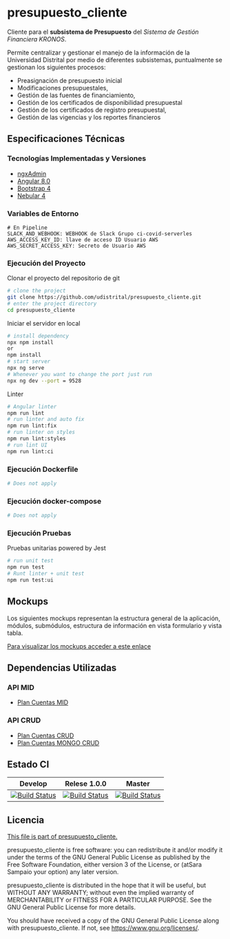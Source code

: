 # presupuesto_cliente

Cliente para el **subsistema de Presupuesto** del _Sistema de Gestión Financiera KRONOS_.

Permite centralizar y gestionar el manejo de la información de la Universidad Distrital por medio de diferentes subsistemas, puntualmente se gestionan los siguientes procesos:

- Preasignación de presupuesto inicial
- Modificaciones presupuestales,
- Gestión de las fuentes de financiamiento,
- Gestión de los certificados de disponibilidad presupuestal
- Gestión de los certificados de registro presupuestal,
- Gestión de las vigencias y los reportes financieros

## Especificaciones Técnicas

### Tecnologías Implementadas y Versiones

- [ngxAdmin](https://github.com/akveo/ngx-admin)
- [Angular 8.0](https://angular.io/)
- [Bootstrap 4](https://getbootstrap.com/docs/4.5/getting-started/introduction/)
- [Nebular 4](https://akveo.github.io/nebular/4.6.0/)

### Variables de Entorno

```shell
# En Pipeline
SLACK_AND_WEBHOOK: WEBHOOK de Slack Grupo ci-covid-serverles
AWS_ACCESS_KEY_ID: llave de acceso ID Usuario AWS
AWS_SECRET_ACCESS_KEY: Secreto de Usuario AWS
```

### Ejecución del Proyecto

Clonar el proyecto del repositorio de git

```bash
# clone the project
git clone https://github.com/udistrital/presupuesto_cliente.git
# enter the project directory
cd presupuesto_cliente
```

Iniciar el servidor en local

```bash
# install dependency
npx npm install
or
npm install
# start server
npx ng serve
# Whenever you want to change the port just run
npx ng dev --port = 9528
```

Linter

```bash
# Angular linter
npm run lint
# run linter and auto fix
npm run lint:fix
# run linter on styles
npm run lint:styles
# run lint UI
npm run lint:ci
```

### Ejecución Dockerfile

```bash
# Does not apply
```

### Ejecución docker-compose

```bash
# Does not apply
```

### Ejecución Pruebas

Pruebas unitarias powered by Jest

```bash
# run unit test
npm run test
# Runt linter + unit test
npm run test:ui
```

## Mockups

Los siguientes mockups representan la estructura general de la aplicación, módulos, submódulos, estructura de información en vista formulario y vista tabla.

[Para visualizar los mockups acceder a este enlace](https://bit.ly/2Y0CGoC)

## Dependencias Utilizadas

### API MID

- [Plan Cuentas MID](https://github.com/udistrital/plan_cuentas_mid/)

### API CRUD

- [Plan Cuentas CRUD](https://github.com/udistrital/plan_cuentas_crud)
- [Plan Cuentas MONGO CRUD](https://github.com/udistrital/plan_cuentas_mongo_crud)

## Estado CI

| Develop | Relese 1.0.0 | Master |
| -- | -- | -- |
| [![Build Status](https://hubci.portaloas.udistrital.edu.co/api/badges/udistrital/presupuesto_cliente/status.svg?ref=refs/heads/develop)](https://hubci.portaloas.udistrital.edu.co/udistrital/presupuesto_cliente) | [![Build Status](https://hubci.portaloas.udistrital.edu.co/api/badges/udistrital/presupuesto_cliente/status.svg?ref=refs/heads/release/1.0.0)](https://hubci.portaloas.udistrital.edu.co/udistrital/presupuesto_cliente) | [![Build Status](https://hubci.portaloas.udistrital.edu.co/api/badges/udistrital/presupuesto_cliente/status.svg?ref=refs/heads/master)](https://hubci.portaloas.udistrital.edu.co/udistrital/presupuesto_cliente) |

## Licencia

[This file is part of presupuesto_cliente.](LICENSE)

presupuesto_cliente is free software: you can redistribute it and/or modify it under the terms of the GNU General Public License as published by the Free Software Foundation, either version 3 of the License, or (atSara Sampaio your option) any later version.

presupuesto_cliente is distributed in the hope that it will be useful, but WITHOUT ANY WARRANTY; without even the implied warranty of MERCHANTABILITY or FITNESS FOR A PARTICULAR PURPOSE. See the GNU General Public License for more details.

You should have received a copy of the GNU General Public License along with presupuesto_cliente. If not, see https://www.gnu.org/licenses/.
